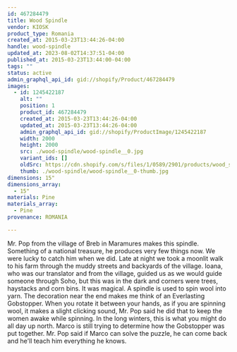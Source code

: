 ```yaml
---
id: 467284479
title: Wood Spindle
vendor: KIOSK
product_type: Romania
created_at: 2015-03-23T13:44:26-04:00
handle: wood-spindle
updated_at: 2023-08-02T14:37:51-04:00
published_at: 2015-03-23T13:44:00-04:00
tags: ""
status: active
admin_graphql_api_id: gid://shopify/Product/467284479
images:
  - id: 1245422187
    alt: ""
    position: 1
    product_id: 467284479
    created_at: 2015-03-23T13:44:26-04:00
    updated_at: 2015-03-23T13:44:26-04:00
    admin_graphql_api_id: gid://shopify/ProductImage/1245422187
    width: 2000
    height: 2000
    src: ./wood-spindle/wood-spindle__0.jpg
    variant_ids: []
    oldSrc: https://cdn.shopify.com/s/files/1/0589/2901/products/wood_spindle.jpeg?v=1427132666
    thumb: ./wood-spindle/wood-spindle__0-thumb.jpg
dimensions: 15"
dimensions_array:
  - 15"
materials: Pine
materials_array:
  - Pine
provenance: ROMANIA

---
```


Mr. Pop from the village of Breb in Maramures makes this spindle. Something of a national treasure, he produces very few things now. We were lucky to catch him when we did. Late at night we took a moonlit walk to his farm through the muddy streets and backyards of the village. Ioana, who was our translator and from the village, guided us as we would guide someone through Soho, but this was in the dark and corners were trees, haystacks and corn bins. It was magical. A spindle is used to spin wool into yarn. The decoration near the end makes me think of an Everlasting Gobstopper. When you rotate it between your hands, as if you are spinning wool, it makes a slight clicking sound, Mr. Pop said he did that to keep the women awake while spinning. In the long winters, this is what you might do all day up north. Marco is still trying to determine how the Gobstopper was put together. Mr. Pop said if Marco can solve the puzzle, he can come back and he'll teach him everything he knows.